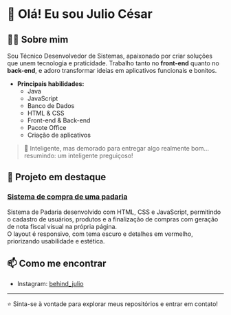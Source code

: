 # 👋 Olá! Eu sou Julio César

## 👨‍💻 Sobre mim

Sou Técnico Desenvolvedor de Sistemas, apaixonado por criar soluções que unem tecnologia e praticidade. Trabalho tanto no **front-end** quanto no **back-end**, e adoro transformar ideias em aplicativos funcionais e bonitos.

- **Principais habilidades:**  
  - Java  
  - JavaScript  
  - Banco de Dados  
  - HTML & CSS  
  - Front-end & Back-end  
  - Pacote Office  
  - Criação de aplicativos

> 🧠 Inteligente, mas demorado para entregar algo realmente bom... resumindo: um inteligente preguiçoso!

## 🚀 Projeto em destaque

### [Sistema de compra de uma padaria](https://github.com/juliocezinha429/Sistema-de-compra-de-uma-padaria)
Sistema de Padaria desenvolvido com HTML, CSS e JavaScript, permitindo o cadastro de usuários, produtos e a finalização de compras com geração de nota fiscal visual na própria página.  
O layout é responsivo, com tema escuro e detalhes em vermelho, priorizando usabilidade e estética.

## 📫 Como me encontrar
- Instagram: [behind_julio](https://instagram.com/behind_julio)

---

⭐️ Sinta-se à vontade para explorar meus repositórios e entrar em contato!
